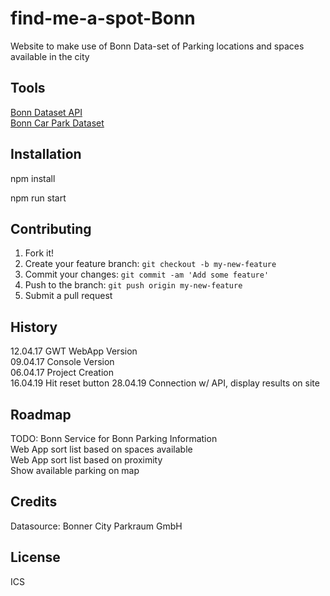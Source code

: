 # find-me-a-spot-Bonn
Website to make use of Bonn Data-set of Parking locations and spaces available in the city

## Tools
[Bonn Dataset API](https://opendata.bonn.de/dataset)  
[Bonn Car Park Dataset](https://opendata.bonn.de/dataset/88753db4-558e-40c6-ae82-092f75e2b5c2/resource/88753db4-558e-40c6-ae82-092f75e2b5c2)

## Installation
npm install

npm run start


## Contributing
1. Fork it!
2. Create your feature branch: `git checkout -b my-new-feature`
3. Commit your changes: `git commit -am 'Add some feature'`
4. Push to the branch: `git push origin my-new-feature`
5. Submit a pull request

## History
12.04.17 GWT WebApp Version  
09.04.17 Console Version  
06.04.17 Project Creation  
16.04.19 Hit reset button
28.04.19 Connection w/ API, display results on site

## Roadmap
TODO:
Bonn Service for Bonn Parking Information    
Web App sort list based on spaces available  
Web App sort list based on proximity  
Show available parking on map  

## Credits
Datasource: Bonner City Parkraum GmbH

## License
ICS
